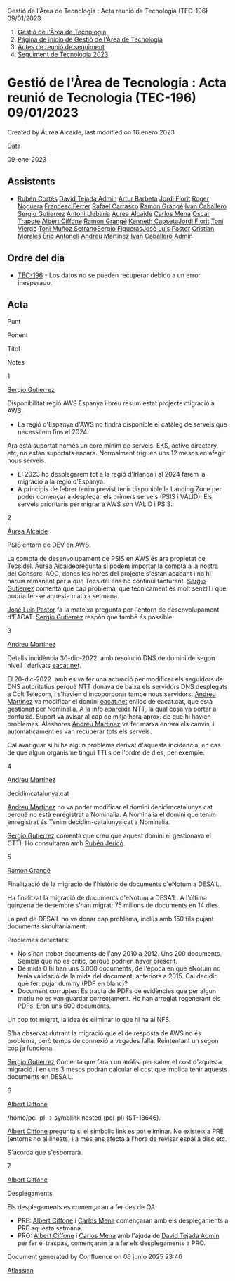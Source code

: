 Gestió de l'Àrea de Tecnologia : Acta reunió de Tecnologia (TEC-196) 09/01/2023  

1.  [Gestió de l'Àrea de Tecnologia](index.md)
2.  [Página de inicio de Gestió de l'Àrea de Tecnologia](13893786.md)
3.  [Actes de reunió de seguiment](34505308.md)
4.  [Seguiment de Tecnologia 2023](Seguiment-de-Tecnologia-2023_81855426.md)

Gestió de l'Àrea de Tecnologia : Acta reunió de Tecnologia (TEC-196) 09/01/2023
===============================================================================

Created by Áurea Alcaide, last modified on 16 enero 2023

Data

09-ene-2023

Assistents
----------

*   [Rubén Cortés](https://confluence.aoc.cat/display/~rcortes) [David Tejada Admin](https://confluence.aoc.cat/display/~dtejada.admin) [Artur Barbeta](https://confluence.aoc.cat/display/~abarbeta) [Jordi Florit](https://confluence.aoc.cat/display/~JFlorit) [Roger Noguera](https://confluence.aoc.cat/display/~rnoguera) [Francesc Ferrer](https://confluence.aoc.cat/display/~FFerre) [Rafael Carrasco](https://confluence.aoc.cat/display/~rcarrasco) [Ramon Grangé](https://confluence.aoc.cat/display/~RGrange) [Ivan Caballero](https://confluence.aoc.cat/display/~icaballero) [Sergio Gutierrez](https://confluence.aoc.cat/display/~sgutierrez) [Antoni Llebaria](https://confluence.aoc.cat/display/~allebaria) [Áurea Alcaide](https://confluence.aoc.cat/display/~aalcaide) [Carlos Mena](https://confluence.aoc.cat/display/~cmena) [Oscar Trapote](https://confluence.aoc.cat/display/~otrapote) [Albert Ciffone](https://confluence.aoc.cat/display/~aciffone) [Ramon Grangé](https://confluence.aoc.cat/display/~RGrange) [Kenneth Capseta](https://confluence.aoc.cat/display/~kcapseta)[Jordi Florit](https://confluence.aoc.cat/display/~JFlorit) [Toni Vierge](https://confluence.aoc.cat/display/~tvierge.admin) [Toni Muñoz Serrano](https://confluence.aoc.cat/display/~TMunoz)[Sergio Figueras](https://confluence.aoc.cat/display/~sfigueras)[José Luis Pastor](https://confluence.aoc.cat/display/~jlpastor) [Cristian Morales](https://confluence.aoc.cat/display/~cmorales) [Èric Antonell](https://confluence.aoc.cat/display/~eantonell) [Andreu Martinez](https://confluence.aoc.cat/display/~amartinez) [Ivan Caballero Admin](https://confluence.aoc.cat/display/~icaballero.admin)
    

Ordre del dia
-------------

*   [TEC-196](https://contacte.aoc.cat/browse/TEC-196?src=confmacro) - Los datos no se pueden recuperar debido a un error inesperado.

Acta
----

Punt

Ponent

Títol

Notes

1

[Sergio Gutierrez](https://confluence.aoc.cat/display/~sgutierrez)

Disponibilitat regió AWS Espanya i breu resum estat projecte migració a AWS.

*   La regió d'Espanya d'AWS no tindrà disponible el catàleg de serveis que necessitem fins el 2024.

Ara està suportat només un core mínim de serveis. EKS, active directory, etc, no estan suportats encara. Normalment triguen uns 12 mesos en afegir nous serveis.

*   El 2023 ho desplegarem tot a la regió d'Irlanda i al 2024 farem la migració a la regió d'Espanya.
*   A principis de febrer tenim previst tenir disponible la Landing Zone per poder començar a desplegar els primers serveis (PSIS i VALID). Els serveis prioritaris per migrar a AWS són VALID i PSIS.

2

[Áurea Alcaide](https://confluence.aoc.cat/display/~aalcaide)

PSIS entorn de DEV en AWS.

La compta de desenvolupament de PSIS en AWS és ara propietat de Tecsidel. [Áurea Alcaide](https://confluence.aoc.cat/display/~aalcaide)pregunta si podem importar la compta a la nostra del Consorci AOC, doncs les hores del projecte s'estan acabant i no hi haruia remanent per a que Tecsidel ens ho continui facturant. [Sergio Gutierrez](https://confluence.aoc.cat/display/~sgutierrez) comenta que cap problema, que tècnicament és molt senzill i que podria fer-se aquesta matixa setmana.

[José Luis Pastor](https://confluence.aoc.cat/display/~jlpastor) fa la mateixa pregunta per l'entorn de desenvolupament d'EACAT. [Sergio Gutierrez](https://confluence.aoc.cat/display/~sgutierrez) respòn que també és possible.

3

[Andreu Martinez](https://confluence.aoc.cat/display/~amartinez)

Detalls incidència 30-dic-2022  amb resolució DNS de domini de segon nivell i derivats [eacat.net](http://eacat.net).

El 20-dic-2022  amb es va fer una actuació per modificar els seguidors de DNS autoritatius perquè NTT donava de baixa els servidors DNS desplegats a Colt Telecom, i s'havien d'incoporporar també nous servidors. [Andreu Martinez](https://confluence.aoc.cat/display/~amartinez) va modificar el domini [eacat.net](http://eacat.net) enlloc de eacat.cat, que està gestionat per Nominalia. A la info apareixia NTT, la qual cosa va portar a confusió. Suport va avisar al cap de mitja hora aprox. de que hi havien problemes. Aleshores [Andreu Martinez](https://confluence.aoc.cat/display/~amartinez) va fer marxa enrera els canvis, i automàticament es van recuperar tots els serveis.

Cal avariguar si hi ha algun problema derivat d'aquesta incidència, en cas de que algun organisme tingui TTLs de l'ordre de dies, per exemple.

4

[Andreu Martinez](https://confluence.aoc.cat/display/~amartinez)

decidimcatalunya.cat

[Andreu Martinez](https://confluence.aoc.cat/display/~amartinez) no va poder modificar el domini decidimcatalunya.cat perquè no està enregistrat a Nominalia. A Nominalia el domini que tenim enregistrat és Tenim decidim-catalunya.cat a Nominalia.

[Sergio Gutierrez](https://confluence.aoc.cat/display/~sgutierrez) comenta que creu que aquest domini el gestionava el CTTI. Ho consultaran amb [Rubén Jericó](https://confluence.aoc.cat/display/~rjerico).

5

[Ramon Grangé](https://confluence.aoc.cat/display/~RGrange)

Finalització de la migració de l'històric de documents d'eNotum a DESA'L.

Ha finalitzat la migració de documents d'eNotum a DESA'L. A l'última quinzena de desembre s'han migrat: 75 milions de documents en 14 dies.

La part de DESA'L no va donar cap problema, inclús amb 150 fils pujant documents simultàniament.

Problemes detectats:

*   No s'han trobat documents de l'any 2010 a 2012. Uns 200 documents. Sembla que no és crític, perquè podrien haver prescrit.
*   De mida 0 hi han uns 3.000 documents, de l'època en que eNotum no tenia validació de la mida del document, anteriors a 2015. Cal decidir què fer: pujar dummy (PDF en blanc)?
*   Document corruptes: Es tracta de PDFs de evidències que per algun motiu no es van guardar correctament. Ho han arreglat regenerant els PDFs. Eren uns 500 documents.

Un cop tot migrat, la idea és eliminar lo que hi ha al NFS.

S'ha observat dutrant la migració que el de resposta de AWS no és problema, però temps de connexió a vegades falla. Reintentant un segon cop ja funciona.

[Sergio Gutierrez](https://confluence.aoc.cat/display/~sgutierrez) Comenta que faran un anàlisi per saber el cost d'aquesta migració. I en uns 3 mesos podran calcular el cost que implica tenir aquests documents en DESA'L.

6

[Albert Ciffone](https://confluence.aoc.cat/display/~aciffone)

/home/pci-pl -> symblink nested (pci-pl) (ST-18646).

[Albert Ciffone](https://confluence.aoc.cat/display/~aciffone) pregunta si el simbolic link es pot eliminar. No existeix a PRE (entorns no al·lineats) i a més ens afecta a l'hora de revisar espai a disc etc.

S'acorda que s'esborrarà.

7

[Albert Ciffone](https://confluence.aoc.cat/display/~aciffone)

Desplegaments

Els desplegaments es començaran a fer des de QA.

*   PRE: [Albert Ciffone](https://confluence.aoc.cat/display/~aciffone) i [Carlos Mena](https://confluence.aoc.cat/display/~cmena) començaran amb els desplegaments a PRE aquesta setmana.
*   PRO: [Albert Ciffone](https://confluence.aoc.cat/display/~aciffone) i [Carlos Mena](https://confluence.aoc.cat/display/~cmena) amb l'ajuda de [David Tejada Admin](https://confluence.aoc.cat/display/~dtejada.admin) per fer el traspàs, començaran ja a fer els desplegaments a PRO.

Document generated by Confluence on 06 junio 2025 23:40

[Atlassian](http://www.atlassian.com/)